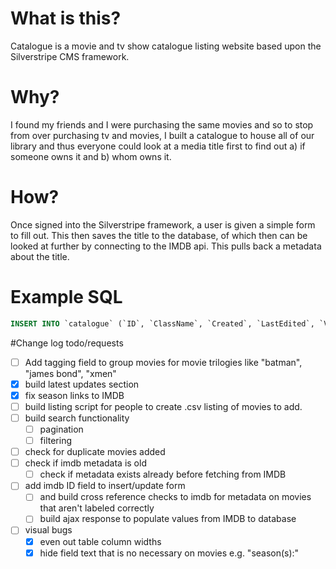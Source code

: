 # What is this?
Catalogue is a movie and tv show catalogue listing website based upon the Silverstripe CMS framework.

# Why?
I found my friends and I were purchasing the same movies and so to stop from over purchasing tv and movies, I built a catalogue to house all of our library and thus everyone could look at a media title first to find out a) if someone owns it and b) whom owns it.

# How?
Once signed into the Silverstripe framework, a user is given a simple form to fill out. This then saves the title to the database, of which then can be looked at further by connecting to the IMDB api. This pulls back a metadata about the title.

# Example SQL

```sql
INSERT INTO `catalogue` (`ID`, `ClassName`, `Created`, `LastEdited`, `Video_title`, `Video_type`, `Genre`, `Seasons`, `Status`, `Source`, `Quality`, `Owner`, `Comments`, `Wanted_by`, `Last_updated`) VALUES (1, 'Catalogue', '2014-03-18 22:03:08', '2014-03-18 22:03:08', 'Breaking Bad', 'TV', 'Drama | Crime', 'Season 1 | Season 2 | Season 3 | Season 4 | Season 5', 'Downloaded', 'HDTV', '720p', '1', 'later seasons HDTV 720p', NULL, '2014-03-18 22:03:08');
```


#Change log todo/requests

  - [ ] Add tagging field to group movies for movie trilogies like "batman", "james bond", "xmen"
  - [x] build latest updates section
  - [x]  fix season links to IMDB
  - [ ]  build listing script for people to create .csv listing of movies to add.
  - [ ]  build search functionality
      - [ ]  pagination
      - [ ]  filtering
  - [ ]  check for duplicate movies added
  - [ ]  check if imdb metadata is old
      - [ ]  check if metadata exists already before fetching from IMDB
  - [ ]  add imdb ID field to insert/update form
      - [ ]  and build cross reference checks to imdb for metadata on movies that aren't labeled correctly
      - [ ]  build ajax response to populate values from IMDB to database
  - [ ]  visual bugs
      - [x]  even out table column widths
      - [x]  hide field text that is no necessary on movies e.g. "season(s):"
